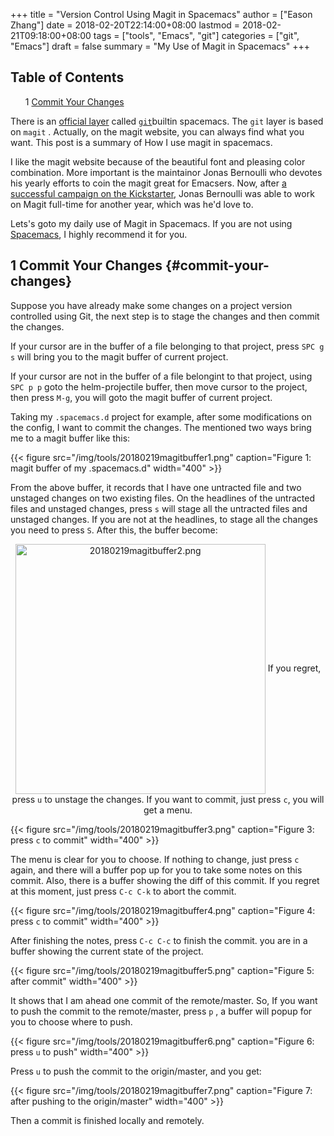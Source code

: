 +++
title = "Version Control Using Magit in Spacemacs"
author = ["Eason Zhang"]
date = 2018-02-20T22:14:00+08:00
lastmod = 2018-02-21T09:18:00+08:00
tags = ["tools", "Emacs", "git"]
categories = ["git", "Emacs"]
draft = false
summary = "My Use of Magit in Spacemacs"
+++

<style>
  .ox-hugo-toc ul {
    list-style: none;
  }
</style>
<div class="ox-hugo-toc toc">
<div></div>

## Table of Contents

- <span class="section-num">1</span> [Commit Your Changes](#commit-your-changes)
</div>
<!--endtoc-->

There is an [official layer](http://spacemacs.org/layers/+source-control/git/README.html) called [`git`](http://spacemacs.org/layers/+source-control/git/README.html)builtin spacemacs. The `git`
layer is based on `magit` . Actually, on the magit website, you can
always find what you want. This post is a summary of How I use magit
in spacemacs.

I like the magit website because of the beautiful font and pleasing
color combination. More important is the maintainor Jonas Bernoulli
who devotes his yearly efforts to coin the magit great for Emacsers.
Now, after [a successful campaign on the Kickstarter](https://www.kickstarter.com/projects/1681258897/its-magit-the-magical-git-client/posts/1988383), Jonas Bernoulli
was able to work on Magit full-time for another year, which was he'd
love to.

Lets's goto my daily use of Magit in Spacemacs. If you are not using
[Spacemacs](http://spacemacs.org/layers/+source-control/git/README.html), I highly recommend it for you.


## <span class="section-num">1</span> Commit Your Changes {#commit-your-changes}



Suppose you have already make some changes on a project version
controlled using Git, the next step is to stage the changes and then
commit the changes.

If your cursor are in the buffer of a file belonging to that project,
press `SPC g s` will bring you to the magit buffer of current project.

If your cursor are not in the buffer of a file belongint to that
project, using `SPC p p` goto the helm-projectile buffer, then move
cursor to the project, then press `M-g`, you will goto the magit
buffer of current project.

Taking my `.spacemacs.d` project for example, after some modifications
on the config, I want to commit the changes. The mentioned two ways
bring me to a magit buffer like this:

<a id="org5295721"></a>
{{< figure src="/img/tools/20180219magitbuffer1.png" caption="Figure 1: magit buffer of my .spacemacs.d" width="400" >}}

From the above buffer, it records that I have one untracted file and
two unstaged changes on two existing files. On the headlines of the
untracted files and unstaged changes, press `s` will stage all the
untracted files and unstaged changes. If you are not at the headlines,
to stage all the changes you need to press `S`. After this, the buffer
become:

<div align="center">
  <div></div>

<a id="org0ea80ea"></a>
<img src="/img/tools/20180219magitbuffer2.png" alt="20180219magitbuffer2.png" width="400" align="center" />
If you regret, press `u` to unstage the changes. If you want to
commit, just press `c`, you will get a menu.

</div>

<a id="orgd124ad0"></a>
{{< figure src="/img/tools/20180219magitbuffer3.png" caption="Figure 3: press `c`  to commit" width="400" >}}

The menu is clear for you to choose. If nothing to change, just press
`c` again, and there will a buffer pop up for you to take some notes
on this commit. Also, there is a buffer showing the diff of this
commit. If you regret at this moment, just press `C-c C-k` to abort
the commit.

<a id="org9fdf700"></a>
{{< figure src="/img/tools/20180219magitbuffer4.png" caption="Figure 4: press `c` to commit" width="400" >}}

After finishing the notes, press `C-c C-c` to finish the commit. you
are in a buffer showing the current state of the project.

<a id="org6d0c626"></a>
{{< figure src="/img/tools/20180219magitbuffer5.png" caption="Figure 5: after commit" width="400" >}}

It shows that I am ahead one commit of the remote/master. So, If you
want to push the commit to the remote/master, press `p` , a buffer
will popup for you to choose where to push.

<a id="org25db75a"></a>
{{< figure src="/img/tools/20180219magitbuffer6.png" caption="Figure 6: press `u`  to push" width="400" >}}

Press `u` to push the commit to the origin/master, and you get:

<a id="org34e0b94"></a>
{{< figure src="/img/tools/20180219magitbuffer7.png" caption="Figure 7: after pushing to the origin/master" width="400" >}}

Then a commit is finished locally and remotely.
